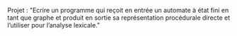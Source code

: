 Projet : "Ecrire un programme qui reçoit en entrée un automate à état fini en tant que graphe
et produit en sortie sa représentation procédurale directe et l’utiliser pour l’analyse lexicale."
